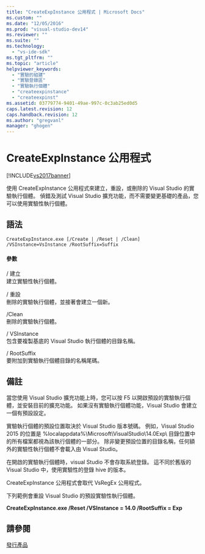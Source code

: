 ```yaml
---
title: "CreateExpInstance 公用程式 | Microsoft Docs"
ms.custom: ""
ms.date: "12/05/2016"
ms.prod: "visual-studio-dev14"
ms.reviewer: ""
ms.suite: ""
ms.technology: 
  - "vs-ide-sdk"
ms.tgt_pltfrm: ""
ms.topic: "article"
helpviewer_keywords: 
  - "實驗的組建"
  - "實驗登錄區"
  - "實驗執行個體"
  - "createexpinstance"
  - "createexpinst"
ms.assetid: 03779774-9401-49ae-997c-0c3ab25ed0d5
caps.latest.revision: 12
caps.handback.revision: 12
ms.author: "gregvanl"
manager: "ghogen"
---
```

# CreateExpInstance 公用程式
[!INCLUDE[vs2017banner](../../code-quality/includes/vs2017banner.md)]

使用 CreateExpInstance 公用程式來建立，重設，或刪除的 Visual Studio 的實驗執行個體。 偵錯及測試 Visual Studio 擴充功能，而不需要變更基礎的產品，您可以使用實驗性執行個體。  
  
## 語法  
  
```  
CreateExpInstance.exe [/Create | /Reset | /Clean] /VSInstance=VsInstance /RootSuffix=Suffix  
```  
  
#### 參數  
 \/ 建立  
 建立實驗性執行個體。  
  
 \/ 重設  
 刪除的實驗執行個體，並接著會建立一個新。  
  
 \/Clean  
 刪除的實驗執行個體。  
  
 \/ VSInstance  
 包含要複製基底的 Visual Studio 執行個體的目錄名稱。  
  
 \/ RootSuffix  
 要附加到實驗執行個體目錄的名稱尾碼。  
  
## 備註  
 當您使用 Visual Studio 擴充功能上時，您可以按 F5 以開啟預設的實驗執行個體，並安裝目前的擴充功能。 如果沒有實驗執行個體功能，Visual Studio 會建立一個有預設設定。  
  
 實驗執行個體的預設位置取決於 Visual Studio 版本號碼。 例如，Visual Studio 2015 的位置是 %localappdata%\\Microsoft\\VisualStudio\\14.0Exp\\ 目錄位置中的所有檔案都視為該執行個體的一部分。 除非變更預設位置的目錄名稱，任何額外的實驗性執行個體不會載入由 Visual Studio。  
  
 在開啟的實驗執行個體時，visual Studio 不會存取系統登錄。 這不同於舊版的 Visual Studio 中，使用實驗性的登錄 hive 的版本。  
  
 CreateExpInstance 公用程式會取代 VsRegEx 公用程式。  
  
 下列範例會重設 Visual Studio 的預設實驗性執行個體。  
  
 **CreateExpInstance.exe \/Reset \/VSInstance \= 14.0 \/RootSuffix \= Exp**  
  
## 請參閱  
 [發行產品](../../misc/releasing-a-visual-studio-integration-product.md)